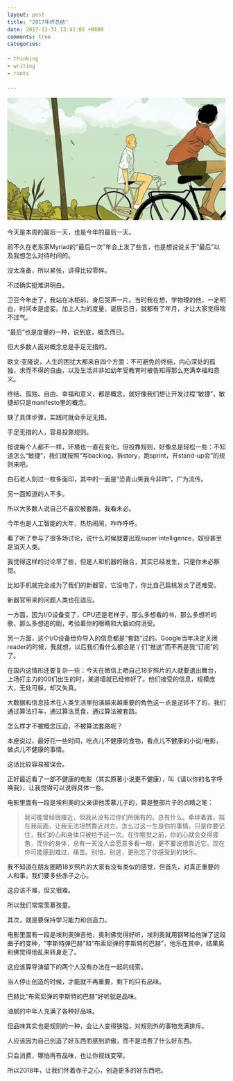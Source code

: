 ```yaml
---
layout: post
title: "2017年终总结"
date: 2017-12-31 13:41:02 +0800
comments: true
categories: 

- thinking
- writing
- rants

---
```


![call me by your name](/downloads/images/2017_12/call_me_by_your_name.jpg "Don't touch me...")

今天是本周的最后一天，也是今年的最后一天。

前不久在老东家Myriad的“最后一次”年会上发了些言，也是想说说关于“最后”以及我想怎么对待时间的。

没太准备，所以紧张，讲得比较零碎。

不过确实挺难讲明白。

卫豆今年走了，我站在冰柜前，身后哭声一片。当时我在想，学物理的他，一定明白，时间本是虚妄。加上人为的度量，诞辰忌日，就都有了年月，才让大家觉得喘不过气。

“最后”也是度量的一种，说到底，概念而已。

但大多数人面对概念总是手足无措的。

欧文·亚隆说，人生的困扰大都来自四个方面：不可避免的终结，内心深处的孤独，求而不得的自由，以及生活并非如幼年受教育时被告知得那么充满幸福和意义。

终结、孤独、自由、幸福和意义，都是概念。就好像我们想让开发过程“敏捷”，敏捷却只是manifesto里的概念。

缺了具体步骤，实践时就会手足无措。

手足无措的人，容易投靠规则。

按说每个人都不一样，环境也一直在变化，但投靠规则，好像总是轻松一些：不知道怎么“敏捷”，我们就按照“写backlog，拆story，跑sprint，开stand-up会”的规则来吧。

白石老人刻过一枚多面印，其中的一面是“恐青山笑我今非昨”，广为流传。

另一面知道的人不多。

所以大多数人说自己不喜欢被套路，我看未必。

今年也是人工智能的大年，热热闹闹，咋咋呼呼。

看了听了参与了很多场讨论，说什么时候就要出现super intelligence，奴役甚至是消灭人类。

我觉得这样的讨论早了些，但是人和机器的融合，其实已经发生，只是你未必察觉。

比如手机就完全成为了我们的新器官，它没电了，你比自己扁桃发炎了还难受。

新器官带来的问题人类也在适应。

一方面，因为I/O设备变了，CPU还是老样子，那么多想看的书，那么多想听的歌，那么多想追的剧，考验着你的眼睛和大脑如何消受。

另一方面，这个I/O设备给你导入的信息都是“套路”过的。Google当年决定关闭reader的时候，我就想，以后我们看什么都会是丫们“推送”而不再是我“订阅”的了。

在国内这情形还要复杂一些：今天在微信上晒自己18岁照片的人就要退出舞台，上场打主力的00们出生的时，某道墙就已经修好了。他们接受的信息，规模庞大，无处可躲，却又失真。

大数据和信息技术在人类生活里扮演越来越重要的角色这一点是逆转不了的，我们通过算法打车，通过算法觅食，通过算法被套路。

怎么样才不被概念压迫，不被算法套路呢？

本座说过，最好花一些时间，吃点儿不健康的食物，看点儿不健康的小说/电影，做点儿不健康的事情。

这话比较容易被误会。

正好最近看了一部不健康的电影（其实原著小说更不健康），叫《请以你的名字呼唤我》，让我觉得可以说得具体一些。

电影里面有一段是埃利奥的父亲讲他羡慕儿子的，算是整部片子的点睛之笔：

> 我可能曾经很接近，但我从没有过你们所拥有的。总有什么，牵绊着我，挡在我前面，让我无法坦然靠近对方。怎么过这一生是你的事情。只是你要记住，我们的心和身体只被给予这一次。在你察觉之前，你的心就会变得疲惫，而你的身体，总有一天没人会愿意多看一眼，更不要说想靠近它。现在你可能感到难过，痛苦。别怕，别逃，更别忘了你感受到的快乐。

我不知道在朋友圈晒18岁照片的大家有没有类似的感觉，但首先，对真正重要的人和事，我们要多些赤子之心。

这应该不难，但又很难。

所以我们常常羡慕孩童。

其次，就是要保持学习能力和创造力。

电影里面有一段是埃利奥弹吉他，奥利佛觉得好听，埃利奥就用钢琴给他弹了这段曲子的变种，“李斯特弹巴赫”和“布索尼弹的李斯特的巴赫”，他乐在其中，结果奥利佛觉得他乱来转身走了。

这应该算导演留下的两个人没有办法在一起的线索。

当人停止创造的时候，才能就不再重要，剩下的只有品味。

巴赫比“布索尼弹的李斯特的巴赫”好听就是品味。

油腻的中年人充满了各种好品味。

但品味其实也是规则的一种，会让人变得狭隘，对规则外的事物充满排斥。

人应该因为自己创造了好东西而感到骄傲，而不是消费了什么好东西。

只会消费，哪怕再有品味，也让你视线变窄。

所以2018年，让我们怀着赤子之心，创造更多的好东西吧。


